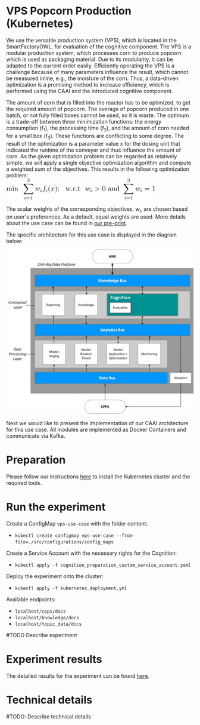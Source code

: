# VPS Popcorn Production (Kubernetes)
We use the versatile production system (VPS), which is located in the SmartFactoryOWL, for evaluation of the cognitive component.
The VPS is a modular production system, which processes corn to produce popcorn which is used as packaging material.
Due to its modularity, it can be adapted to the current order easily.
Efficiently operating the VPS is a challenge because of many parameters influence the result, which cannot be measured inline, e.g., the moisture of the corn.
Thus, a data-driven optimization is a promising method to increase efficiency, which is performed using the CAAI and the introduced cognitive component.

The amount of corn that is filled into the reactor has to be optimized, to get the required amount of popcorn.
The overage of popcorn produced in one batch, or not fully filled boxes cannot be used, so it is waste.
The optimum is a trade-off between three minimization functions: the energy consumption (f<sub>1</sub>), the processing time (f<sub>2</sub>), and the amount of corn needed for a small box (f<sub>3</sub>).
These functions are conflicting to some degree.
The result of the optimization is a parameter value x for the dosing unit that indicated the runtime of the conveyer and thus influence the amount of corn.
As the given optimization problem can be regarded as relatively simple, we will apply a single objective optimization algorithm and compute a weighted sum of the objectives.
This results in the following optimization problem:\
<img src="./docs/optimization_formula.svg" width="400px">

The scalar weights of the corresponding objectives, w<sub>i</sub>,  are chosen based on user's preferences.
As a default, equal weights are used.
More details about the use case can be found in [our pre-print](https://arxiv.org/abs/2003.00925).

The specific architecture for this use case is displayed in the diagram below:

<img src="./docs/vps_use_case_architecture.jpg" width="600px">

Next we would like to present the implementation of our CAAI architecture for this use case.
All modules are implemented as Docker Containers and communicate via Kafka.

# Preparation
Please follow our instructions [here](../../../Big_Data_Platform/Kubernetes/readme.md) to install the Kubernetes cluster and the required tools.

# Run the experiment

Create a ConfigMap `vps-use-case` with the folder content:
- `kubectl create configmap vps-use-case --from-file=./src/configurations/config_maps`

Create a Service Account with the necessary rights for the Cognition:
- `kubectl apply -f cognition_preparation_custom_service_account.yaml`

Deploy the experiment onto the cluster:
- `kubectl apply -f kubernetes_deployment.yml`

Available endpoints:
- `localhost/cpps/docs`
- `localhost/knowledge/docs`
- `localhost/topic_data/docs`


#TODO Describe experiment
<!---
Open another terminal to start the experiment:\
`docker-compose up`

## Start-up
+ You can see the creation of several containers, one for each module of our CAAI pipeline.
+ The start-up sequence starts in the third module, where the Cognition creates the initial design.
The initial design consists of 5 points, equally distributed over the search space for x.
The Cognition publishes those as starting points to the Analytics Bus, where the Adaption (4) listens.
+ The Adaption sends those new parameters to the CPPS Controller (0), where they are retrieved from the CPPS (0) before continuous operation starts.

## Continuous operation
+ The CPPS Module (0) builds a model of the production process with data from experiments on the real CPPS during start-up.
This model is used to evaluate the incoming points for x and derive the corresponding y-value.
The CPPS (0) sends both points to the Data Bus.
+ As we use message-based communication, we can subscribe any number of modules to a topic and each will receive the data.
In this use case the Monitoring (1) and two Model Learning (1) modules listen to new data from the CPPS (0).
The Monitoring (1) module transfers the CPPS data from the Data Bus to the Analytics Bus, so the Cognition (3) can evaluate the process data.
The Model Learning (1) modules, implementing Kriging and Random Forest algorithms, use leave-one-out cross-validation to calculate RMSE, MAE and R<sup>2</sup> and send those metrics as well as the trained model to the Analytics Bus.
+ The Model Application + Optimization (2) module receives both models and uses differential evolution to search for an improved solution.
The best predicted y and the corresponding x for each algorithm is published to the Analytics Bus.
+ The Cognition (3) is able to evaluate the suggested new values.
Once the Cognition decided a new value to try in production, it is send to the Adaption (4), which instructs the CPPS controller and concludes the iteration.

The described workflow is also shown in the figure below:

<img src="./docs/vps_use_case_workflow.jpg" width="800px">

## Access to additional information
While the experiment is running, the user can retrieve additional information through various APIs:

+ Production Parameter API\
The CPPS Controller stores the most recent values for all production parameters.
To access the HMI please visit: `127.0.0.1:8000/docs`

+ Reporting API\
The reporting module collects data from several topics and forwards the messages to the HMI module.
There the user can retrieve all information or a filtered subset based on the topic as JSON or CSV.
To access the HMI please visit: `127.0.0.1:8001/docs`

+ Knowledge API\
The knowledge module provides the use case information as well as the algorithm knowledge.
To access the HMI please visit: `127.0.0.2:8002/docs`

## Stop the Experiment
Please press `Ctrl + C` in each terminal, to stop the experiment as well as the Kafka broker.
Execute both commands to remove the containers:\
`docker-compose down`\
`docker-compose -f docker-compose_kafka.yml down`

-->
# Experiment results
The detailed results for the experiment can be found [here](experiments/readme.md).

# Technical details
#TODO: Describe technical details
<!---
A lot of things happened in the background to make this work:
+ Docker-compose builds the Containers from the Dockerfiles in `src`.
+ The Dockerfiles specify the base image, install the requirements found in `./src/configurations/`, copy the sources into the container and set the program to execute when the container starts.
+ The Docker-compose files also specify the path to the configuration file and the relevant sections for each container.
This sets the environment for the container, e.g. the URL for the Kafka broker, the incoming / outgoing topics for our modules and also the serialization schema.
+ Avro serializes the messages according to schemas defined in `./src/schema/`.
Messages that do not comply to the specified schema raise an error and can´t be send.
+ The reporting module and the HMI can be configured via `./src/configurations/config.yml`. The reporting module specifies all the API endpoints it wants to use under `API_OUT`. The HMI module defines to read the configuration section of the reporting module in the `docker-compose.yml` and creates the necessary endpoints. This allows to dynamically collect and combine data from several modules in one API.
-->
